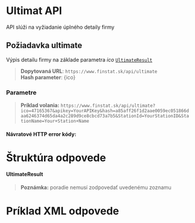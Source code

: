 # Ultimat API
API slúži na vyžiadanie úplného detaily firmy

## Požiadavka ultimate
Výpis detailu firmy na základe parametra *ico* [`UltimateResult`](#UltimateResult)

> **Dopytovaná URL**: ```https://www.finstat.sk/api/ultimate```<br />
> **Hash parameter**: {ico}

### Parametre
[](../../../common/parameters/detail-sk.md ':include')

[](../../../common/parameters/parameters-sk.md ':include')

> **Príklad volania:** ```https://www.finstat.sk/api/ultimate?ico=47165367&apikey=YourAPIKey&hash=a85aff26f1d2aae0059ec051866daa6246374d65da4a2c289d9ce8cbcd73a7b5&StationId=YourStationID&StationName=Your+Station+Name```

#### Návratové HTTP error kódy:
[](../../../common/http/errorcodes-sk-detail.md ':include')

[](../../../common/http/errorcodes-sk.md ':include')

# Štruktúra odpovede
#### UltimateResult

[](../../../common/responses/basic-sk.md ':include')

[](../../../common/responses/premium-common-sk.md ':include')

[](../../../common/responses/elite-sk.md ':include')

[](../../../common/responses/ultimate-sk.md ':include')

[](../../../common/responses/icdphadditional-sk.md ':include')

[](../../../common/responses/judgementindicator-sk.md ':include')

[](../../../common/responses/bankaccount-sk.md ':include')

[](../../../common/responses/debt-sk.md ':include')

[](../../../common/responses/receivable-sk.md ':include')

[](../../../common/responses/paymentorder-sk.md ':include')

[](../../../common/responses/office-sk.md ':include')

[](../../../common/responses/subject-sk.md ':include')

[](../../../common/responses/contactsource-sk.md ':include')

[](../../../common/responses/structuredname-sk.md ':include')

[](../../../common/responses/judgementcount-sk.md ':include')

[](../../../common/responses/ratio-sk.md ':include')

[](../../../common/responses/item-sk.md ':include')

[](../../../common/responses/distraintsauthorizationinfo-sk.md ':include')

[](../../../common/responses/creditscotestate-sk.md ':include')

[](../../../common/responses/person-sk.md ':include')

[](../../../common/responses/rpvsperson-sk.md ':include')

[](../../../common/responses/rpoperson-sk.md ':include')

[](../../../common/responses/functionassigment-sk.md ':include')

[](../../../common/responses/functionassigmenttype-sk.md ':include')

[](../../../common/responses/courtsaddress-sk.md ':include')

[](../../../common/responses/historyaddress-sk.md ':include')

[](../../../common/responses/proceedingresult-sk.md ':include')

[](../../../common/responses/liquidationresult-sk.md ':include')

[](../../../common/responses/officer-sk.md ':include')

[](../../../common/responses/deadline-sk.md ':include')

[](../../../common/responses/distraintsauthorizationdetail-sk.md ':include')

[](../../../common/responses/baseinfo-sk.md ':include')

> **Poznámka:** poradie nemusí zodpovedať uvedenému zoznamu

# Príklad XML odpovede
[](../../../common/examples/ultimate.md ':include')

[](../../../common/texts/anonymized-sk.md ':include')

[](../../../common/examples/detail-an.md ':include')